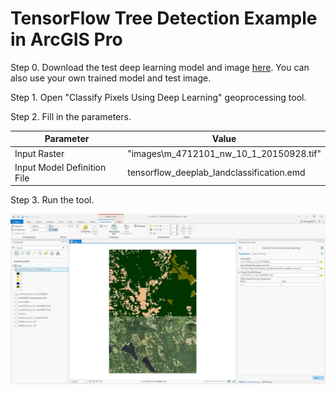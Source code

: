 # TensorFlow Tree Detection Example in ArcGIS Pro
Step 0. Download the test deep learning model and image [here](https://www.arcgis.com/home/item.html?id=47631bf61aad46ae90f91f80707c129c).
You can also use your own trained model and test image.

Step 1. Open "Classify Pixels Using Deep Learning" geoprocessing tool.

Step 2. Fill in the parameters.

| Parameter | Value |
| --------- | ----- |
| Input Raster | "images\m_4712101_nw_10_1_20150928.tif" |
| Input Model Definition File | tensorflow_deeplab_landclassification.emd |
Step 3. Run the tool.

<img src='../../../../docs/img/tensorflow_deeplab_landclassificationexample.jpg'>
